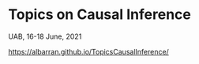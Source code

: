 # Topics on Causal Inference
UAB, 16-18 June, 2021

https://albarran.github.io/TopicsCausalInference/